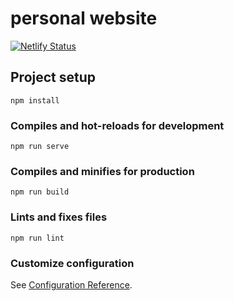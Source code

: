 # personal website
[![Netlify Status](https://api.netlify.com/api/v1/badges/e3cd5695-dcc3-47ec-adbe-8eba38399bc9/deploy-status)](https://app.netlify.com/sites/onesimus/deploys)

## Project setup
```
npm install
```

### Compiles and hot-reloads for development
```
npm run serve
```

### Compiles and minifies for production
```
npm run build
```

### Lints and fixes files
```
npm run lint
```

### Customize configuration
See [Configuration Reference](https://cli.vuejs.org/config/).
